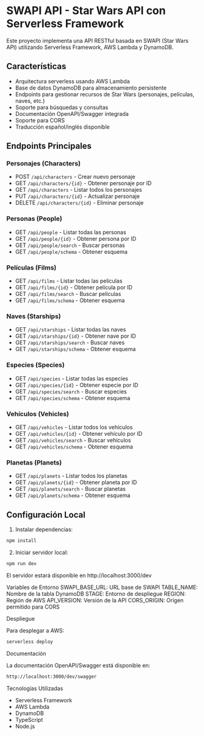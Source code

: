 # SWAPI API - Star Wars API con Serverless Framework

Este proyecto implementa una API RESTful basada en SWAPI (Star Wars API) utilizando Serverless Framework, AWS Lambda y DynamoDB.

## Características

- Arquitectura serverless usando AWS Lambda
- Base de datos DynamoDB para almacenamiento persistente
- Endpoints para gestionar recursos de Star Wars (personajes, películas, naves, etc.)
- Soporte para búsquedas y consultas
- Documentación OpenAPI/Swagger integrada
- Soporte para CORS
- Traducción español/inglés disponible

## Endpoints Principales

### Personajes (Characters)
- POST `/api/characters` - Crear nuevo personaje
- GET `/api/characters/{id}` - Obtener personaje por ID
- GET `/api/characters` - Listar todos los personajes
- PUT `/api/characters/{id}` - Actualizar personaje
- DELETE `/api/characters/{id}` - Eliminar personaje

### Personas (People)
- GET `/api/people` - Listar todas las personas
- GET `/api/people/{id}` - Obtener persona por ID
- GET `/api/people/search` - Buscar personas
- GET `/api/people/schema` - Obtener esquema

### Películas (Films)
- GET `/api/films` - Listar todas las películas
- GET `/api/films/{id}` - Obtener película por ID
- GET `/api/films/search` - Buscar películas
- GET `/api/films/schema` - Obtener esquema

### Naves (Starships)
- GET `/api/starships` - Listar todas las naves
- GET `/api/starships/{id}` - Obtener nave por ID
- GET `/api/starships/search` - Buscar naves
- GET `/api/starships/schema` - Obtener esquema

### Especies (Species)
- GET `/api/species` - Listar todas las especies
- GET `/api/species/{id}` - Obtener especie por ID
- GET `/api/species/search` - Buscar especies
- GET `/api/species/schema` - Obtener esquema

### Vehículos (Vehicles)
- GET `/api/vehicles` - Listar todos los vehículos
- GET `/api/vehicles/{id}` - Obtener vehículo por ID
- GET `/api/vehicles/search` - Buscar vehículos
- GET `/api/vehicles/schema` - Obtener esquema

### Planetas (Planets)
- GET `/api/planets` - Listar todos los planetas
- GET `/api/planets/{id}` - Obtener planeta por ID
- GET `/api/planets/search` - Buscar planetas
- GET `/api/planets/schema` - Obtener esquema

## Configuración Local

1. Instalar dependencias:
```bash
npm install
```

2. Iniciar servidor local:

```bash
npm run dev
```

El servidor estará disponible en http://localhost:3000/dev

Variables de Entorno
SWAPI_BASE_URL: URL base de SWAPI
TABLE_NAME: Nombre de la tabla DynamoDB
STAGE: Entorno de despliegue
REGION: Región de AWS
API_VERSION: Versión de la API
CORS_ORIGIN: Origen permitido para CORS

Despliegue

Para desplegar a AWS:

```bash
serverless deploy
```

Documentación

La documentación OpenAPI/Swagger está disponible en: 

```bash
http://localhost:3000/dev/swagger
```

Tecnologías Utilizadas

* Serverless Framework
* AWS Lambda
* DynamoDB
* TypeScript
* Node.js